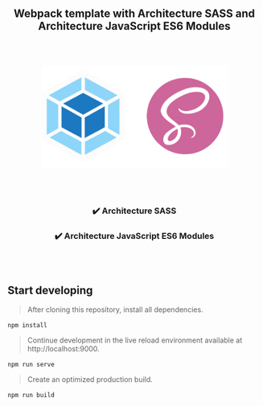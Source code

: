 <div align="center">
<br>

## Webpack template with Architecture SASS and Architecture JavaScript ES6 Modules

<br><br>

<img src='./src/images/sass-webpack.png' width='370'>

<br><br>

### ✔️ Architecture SASS

### ✔️ Architecture JavaScript ES6 Modules

</div>
<br><br>

## Start developing

> After cloning this repository, install all dependencies.

```
npm install
```

> Continue development in the live reload environment available at http://localhost:9000.

```
npm run serve
```

> Create an optimized production build.

```
npm run build
```

